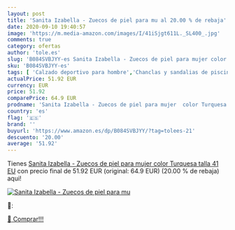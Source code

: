 ```yaml
---
layout: post
title: 'Sanita Izabella - Zuecos de piel para mu al 20.00 % de rebaja'
date: 2020-09-10 19:40:57
image: 'https://m.media-amazon.com/images/I/41iSjgt611L._SL400_.jpg'
comments: true
category: ofertas
author: 'tole.es'
slug: 'B084SVBJYY-es Sanita Izabella - Zuecos de piel para mujer color Turquesa...'
sku: 'B084SVBJYY-es'
tags: [ 'Calzado deportivo para hombre','Chanclas y sandalias de piscina para hombre','Sandalias de vestir para hombre','Zapatillas y calzado deportivo para hombre','Zapatos','Zapatos para hombre','Zapatos y complementos','zuecos', ]
actualPrice: 51.92 EUR
currency: EUR
price: 51.92
comparePrice: 64.9 EUR
prodname: 'Sanita Izabella - Zuecos de piel para mujer  color Turquesa  talla 41 EU'
country: 'es'
flag: '🇪🇸'
brand: ''
buyurl: 'https://www.amazon.es/dp/B084SVBJYY/?tag=tolees-21'
descuento: '20.00'
average: '51.92'
---
```


Tienes [Sanita Izabella - Zuecos de piel para mujer  color Turquesa  talla 41 EU](https://www.amazon.es/dp/B084SVBJYY/?tag=tolees-21) con precio final de  51.92 EUR (original: 64.9 EUR) (20.00 %  de rebaja) aqui!

[![Sanita Izabella - Zuecos de piel para mu](https://m.media-amazon.com/images/I/41iSjgt611L._SL400_.jpg)](https://www.amazon.es/dp/B084SVBJYY/?tag=tolees-21)

🔎:


[🛒 Comprar!!!](https://www.amazon.es/dp/B084SVBJYY/?tag=tolees-21)
